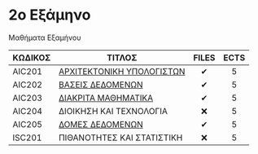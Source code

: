 # 2ο Εξάμηνο 

Μαθήματα Εξαμήνου

| ΚΩΔΙΚΟΣ | ΤΙΤΛΟΣ                                          | FILES | ECTS |
| ------- | ----------------------------------------------- | :---: | :--: |
| AIC201  | [ΑΡΧΙΤΕΚΤΟΝΙΚΗ ΥΠΟΛΟΓΙΣΤΩΝ](/Semester2/Computer%20Architecture)                       |  ✔   |  5   |
| AIC202  | [ΒΑΣΕΙΣ ΔΕΔΟΜΕΝΩΝ](/Semester2/Databases)        |   ✔   |  5   |
| AIC203  | [ΔΙΑΚΡΙΤΑ ΜΑΘΗΜΑΤΙΚΑ](/Semester2/Discrete%20Mathematics)                             |  ✔   |  5   |
| AIC204  | ΔΙΟΙΚΗΣΗ ΚΑΙ ΤΕΧΝΟΛΟΓΙΑ                         |  ❌   |  5   |
| AIC205  | [ΔΟΜΕΣ ΔΕΔΟΜΕΝΩΝ](/Semester2/Data%20Structures) |   ✔   |  5   |
| ISC201  | ΠΙΘΑΝΟΤΗΤΕΣ ΚΑΙ ΣΤΑΤΙΣΤΙΚΗ                      |  ❌   |  5   |
